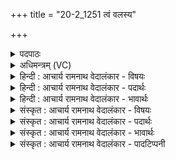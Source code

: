 +++
title = "20-2_1251 त्वं वलस्य"

+++
<details><summary>पदपाठः</summary>

त्वम्। व꣣ल꣡स्य꣢। गो꣡म꣢꣯तः। अ꣡प꣢꣯। अ꣣वः। अद्रिवः। अ। द्रिवः। बि꣡ल꣢꣯म्। त्वाम्। दे꣣वाः꣢। अ꣡बि꣢꣯भ्युषः। अ। बि꣣भ्युषः। तुज्य꣡मा꣢नासः। आ꣣विषुः। १२५१।
</details>

<details><summary>अधिमन्त्रम् (VC)</summary>

- इन्द्रः
- जेता माधुच्छन्दसः
- अनुष्टुप्
- गान्धारः
</details>

<details><summary>हिन्दी : आचार्य रामनाथ वेदालंकार - विषयः</summary>

अगले मन्त्र में परमेश्वर और जीवात्मा को सम्बोधन है।
</details>

<details><summary>हिन्दी : आचार्य रामनाथ वेदालंकार - पदार्थः</summary>

पदार्थान्वय -  हे (अद्रिवः) अविनश्वर परमेश्वर वा जीवात्मन् ! (त्वम्) तुम (गोमतः) जिसने सत्त्वगुण के प्रकाश को बन्द कर रखा है,ऐसे (वलस्य) आच्छादक तमोगुण की (बिलम्) गुफा को (अपावः) तोड़कर खोल देते हो। (तुज्यमानासः) हिंसा किये जाते हुए (देवाः) प्रकाशक मन,बुद्धि सहित ज्ञानेन्द्रियाँ वा विद्वान् लोग (अबिभ्युषः) भयभीत न होते हुए (त्वाम्) तुझ परमात्मा वा जीवात्मा की (आविषुः) शरण में जाते हैं ॥२॥
</details>

<details><summary>हिन्दी : आचार्य रामनाथ वेदालंकार - भावार्थः</summary>

भावार्थ -  मन में तमोगुण की अधिकता हो जाने से जब सत्त्वगुण निर्बल हो जाता है,तब तमोगुण प्रकाश को रोक लेता है। वह आवरण परमात्मा की प्रेरणा से और जीवात्मा के पुरुषार्थ से तोड़ा जा सकता है ॥२॥
</details>

<details><summary>संस्कृत : आचार्य रामनाथ वेदालंकार - विषयः</summary>

अथ परमेश्वरो जीवात्मा च सम्बोध्यते।
</details>

<details><summary>संस्कृत : आचार्य रामनाथ वेदालंकार - पदार्थः</summary>

पदार्थान्वय -  हे (अद्रिवः) अविनश्वर परमेश्वर जीवात्मन् वा ! (त्वम् गोमतः) पिहितसत्त्वगुणप्रकाशस्य, (वलस्य) आवरकस्य तमोगुणस्य (बिलम्) गुहाम् (अपावः) अपवृणोषि विदारयसि।[अपपूर्वाद् वृणोतेः लडर्थे लुङ्। ‘मन्त्रे घसह्वर०। अ० २।४।८०’ इति च्लेर्लुक्।] (तुज्यमानासः) हिंस्यमानाः।[तुज हिंसायाम्,भ्वादिः।] (देवाः) प्रकाशकानि मनोबुद्धिसहितानि ज्ञानेन्द्रियाणि विद्वांसो वा (अबिभ्युषः) भयमकुर्वाणाः (त्वाम्) परमात्मानं जीवात्मानं वा (आविषुः) प्राप्नुवन्ति,शरणं गच्छन्ति।[अवतेर्व्याप्त्यर्थस्य रूपम्। लडर्थे लुङ्]॥२॥२
</details>

<details><summary>संस्कृत : आचार्य रामनाथ वेदालंकार - भावार्थः</summary>

भावार्थ -  मनसि तमोगुणातिरेकेण यदा सत्त्वगुणो निर्बलो जायते तदा तमः प्रकाशमावृणोति। तदावरणं परमात्मप्रेरणया जीवात्मनो वा पुरुषार्थेन विदारयितुं शक्यते ॥२॥
</details>

<details><summary>संस्कृत : आचार्य रामनाथ वेदालंकार - पादटिप्पनी</summary>

टिप्पनी -   १. ऋ० १।११।५। २. ऋग्भाष्ये दयानन्दर्षिणा मन्त्रोऽयं सूर्यपक्षे व्याख्यातः।
</details>